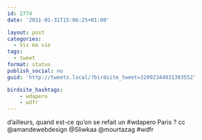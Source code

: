 ```yaml
---
id: 2774
date: '2011-01-31T15:06:25+01:00'

layout: post
categories:
  - Vis ma vie
tags:
  - tweet
format: status
publish_social: no
guid: 'http://tweets.local/?birdsite_tweet=32092344031383552'

birdsite_hashtags:
    - wdapero
    - wdfr
---
```


d’ailleurs, quand est-ce qu’on se refait un #wdapero Paris ? cc @amandewebdesign @Sliwkaa @mourtazag #wdfr